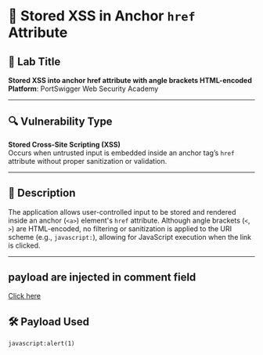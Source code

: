 # 🐞 Stored XSS in Anchor `href` Attribute

## 🧪 Lab Title
**Stored XSS into anchor href attribute with angle brackets HTML-encoded**  
**Platform**: PortSwigger Web Security Academy

---

## 🔍 Vulnerability Type
**Stored Cross-Site Scripting (XSS)**  
Occurs when untrusted input is embedded inside an anchor tag’s `href` attribute without proper sanitization or validation.

---

## 🧠 Description
The application allows user-controlled input to be stored and rendered inside an anchor (`<a>`) element's `href` attribute. Although angle brackets (`<`, `>`) are HTML-encoded, no filtering or sanitization is applied to the URI scheme (e.g., `javascript:`), allowing for JavaScript execution when the link is clicked.

---
## payload are injected in comment field
<a href="javascript:alert(1)">Click here</a>


## 🛠️ Payload Used

```html
javascript:alert(1)
